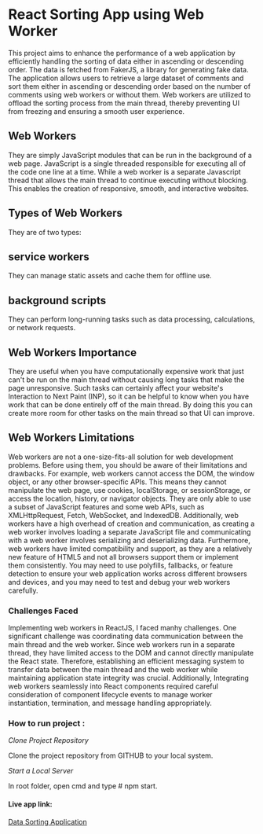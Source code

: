 # React Sorting App using Web Worker

This project aims to enhance the performance of a web application by efficiently handling the sorting of data  either in ascending or descending order. The data is fetched from FakerJS, a library for generating fake data. The application allows users to retrieve a large dataset of comments and sort them either in ascending or descending order based on the number of comments using web workers or without them. Web workers are utilized to offload the sorting process from the main thread, thereby preventing UI from freezing and ensuring a smooth user experience.

## Web Workers
They are simply JavaScript modules that can be run in the background of a web page. JavaScript is a single threaded responsible for executing all of the code one line at a time. While a web worker is a separate Javascript thread that allows the main thread to continue executing without blocking. This enables the creation of responsive, smooth, and interactive websites.

## Types of Web Workers
They are of two types:

## service workers
They can manage static assets and cache them for offline use.

## background scripts
They can perform long-running tasks such as data processing, calculations, or network requests.

## Web Workers Importance
They are useful when you have computationally expensive work that just can't be run on the main thread without causing long tasks that make the page unresponsive. Such tasks can certainly affect your website's Interaction to Next Paint (INP), so it can be helpful to know when you have work that can be done entirely off of the main thread. By doing this you can create more room for other tasks on the main thread so that UI can improve.

## Web Workers Limitations
Web workers are not a one-size-fits-all solution for web development problems. Before using them, you should be aware of their limitations and drawbacks. For example, web workers cannot access the DOM, the window object, or any other browser-specific APIs. This means they cannot manipulate the web page, use cookies, localStorage, or sessionStorage, or access the location, history, or navigator objects. They are only able to use a subset of JavaScript features and some web APIs, such as XMLHttpRequest, Fetch, WebSocket, and IndexedDB. Additionally, web workers have a high overhead of creation and communication, as creating a web worker involves loading a separate JavaScript file and communicating with a web worker involves serializing and deserializing data. Furthermore, web workers have limited compatibility and support, as they are a relatively new feature of HTML5 and not all browsers support them or implement them consistently. You may need to use polyfills, fallbacks, or feature detection to ensure your web application works across different browsers and devices, and you may need to test and debug your web workers carefully.


### Challenges Faced
Implementing web workers in ReactJS, I faced manhy challenges. One significant challenge was coordinating data communication between the main thread and the web worker. Since web workers run in a separate thread, they have limited access to the DOM and cannot directly manipulate the React state. Therefore, establishing an efficient messaging system to transfer data between the main thread and the web worker while maintaining application state integrity was crucial. Additionally, Integrating web workers seamlessly into React components required careful consideration of component lifecycle events to manage worker instantiation, termination, and message handling appropriately.

### How to run project :

*Clone Project Repository*

Clone the project repository from GITHUB to your local system.

*Start a Local Server*

In root folder, open cmd and type # npm start.

#### Live app link:
[Data Sorting Application](https://sortingapplication.netlify.app/)

